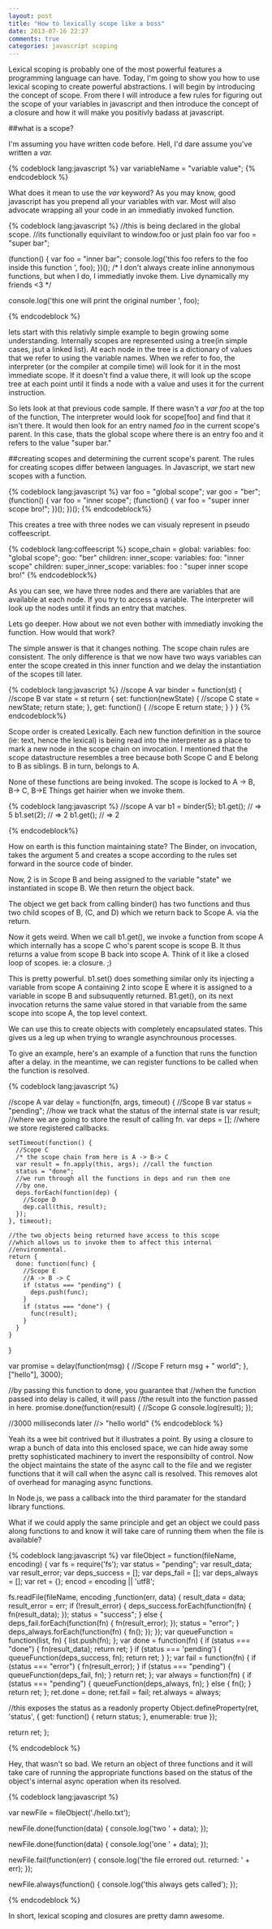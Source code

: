 ```yaml
---
layout: post
title: "How to lexically scope like a boss"
date: 2013-07-16 22:27
comments: true
categories: javascript scoping
---
```


Lexical scoping is probably one of the most powerful features a programming
language can have. Today, I'm going to show you how to use lexical scoping to 
create powerful abstractions. I will begin by introducing the concept of scope. 
From there I will introduce a few rules for figuring out the scope of your variables
in javascript and then introduce the concept of a closure and how it will make you
positivly badass at javascript.

##what is a scope?

I'm assuming you have written code before. Hell, I'd dare assume you've written a *var.*

{% codeblock lang:javascript %}
var variableName = "variable value";
{% endcodeblock %}

What does it mean to use the *var* keyword? As you may know, good javascript has you 
prepend all your variables with var. Most will also advocate wrapping all your code in
an immediatly invoked function.

{% codeblock lang:javascript %}
//this is being declared in the global scope.
//its functionally equivilant to window.foo or just plain foo
var foo = "super bar";

(function() {
  var foo = "inner bar";
  console.log('this foo refers to the foo inside this function ', foo);
})();
/* I don't always create inline annonymous functions, but when I do, I
immediatly invoke them. Live dynamically my friends <3 */

console.log('this one will print the original number ', foo);

{% endcodeblock %}

lets start with this relativly simple example to begin growing some understanding.
Internally scopes are represented using a tree(in simple cases, jsut a linked list). 
At each node in the tree is a dictionary of values that we refer to using the variable 
names. When we refer to foo, the interpreter (or the compiler at compile time) will look for
it in the most immediate scope. If it doesn't find a value there, it will look up the scope
tree at each point until it finds a node with a value and uses it for the current instruction.

So lets look at that previous code sample. If there wasn't a *var foo* at the top of the function,
The interpreter would look for scope[foo] and find that it isn't there. It would then look for an
entry named *foo* in the current scope's parent. In this case, thats the global scope where
there is an entry foo and it refers to the value "super bar."

##creating scopes and determining the current scope's parent.
The rules for creating scopes differ between languages. In Javascript, we start new scopes with a
function.

{% codeblock lang:javascript %}
var foo = "global scope";
var goo = "ber";
(function() {
  var foo = "inner scope";
  (function() {
    var foo = "super inner scope bro!";
  })();
})();
{% endcodeblock%}

This creates a tree with three nodes we can visualy represent
in pseudo coffeescript.

{% codeblock lang:coffeescript %}
 scope_chain = global:
                  variables:
                    foo: "global scope";
                    goo: "ber"
                  children:
                    inner_scope:
                      variables:
                        foo: "inner scope"
                      children:
                        super_inner_scope:
                          variables:
                            foo : "super inner scope bro!"
{% endcodeblock%}

As you can see, we have three nodes and there are variables that are available 
at each node. If you try to access a variable. The interpreter will look up the nodes
until it finds an entry that matches.

Lets go deeper. How about we not even bother with immediatly invoking the function.
How would that work?

The simple answer is that it changes nothing. The scope chain rules are consistent. The only difference
is that we now have two ways variables can enter the scope created in this inner function and we
delay the instantiation of the scopes till later.

{% codeblock lang:javascript %}
  //scope A
  var binder = function(st) {
    //scope B
    var state = st
    return {
      set: function(newState) {
        //scope C
        state = newState;
        return state;
      },
      get: function() {
        //scope E
        return state;
      }
    }
  }
{% endcodeblock%}

Scope order is created Lexically. Each new function definition in the source (ie: text, hence the lexical) 
is being read into the interpreter as a place to mark a new node in the scope chain on invocation. 
I mentioned that the scope datastructure resembles a tree because both Scope C and E 
belong to B as siblings. B in turn, belongs to A.

None of these functions are being invoked. The scope is locked to A -> B, B-> C, B->E
Things get hairier when we invoke them.

{% codeblock lang:javascript %}
  //scope A
  var b1 = binder(5);
  b1.get();   // => 5
  b1.set(2); // => 2
  b1.get(); // => 2

{% endcodeblock%}

How on earth is this function maintaining state? The Binder, on invocation, takes the argument 5 
and creates a scope according to the rules set forward in the source code of binder. 

Now, 2 is in Scope B and being assigned to the variable "state" we instantiated in scope B.
We then return the object back. 

The object we get back from calling binder()  has two functions and thus two child 
scopes of B, (C, and D) which  we return back to Scope A. via the return.

Now it gets weird. When we call b1.get(), we invoke a function from scope A
which internally has a scope C who's parent scope is scope B. It thus returns a value from scope B 
back into scope A. Think of it like a closed loop of scopes. ie: a closure. ;)

This is pretty powerful. b1.set() does something similar only its injecting a variable from scope
A containing 2 into scope E where it is assigned to a variable in scope B and subsuquently returned. 
B1.get(), on its next invocation returns the same value stored in that variable from the same scope
into scope A, the top level context.
 
We can use this to create objects with completely encapsulated states.
This gives us a leg up when trying to wrangle asynchrounous processes.

To give an example, here's an example of a function that runs the function after a delay.
in the meantime, we can register functions to be called when the function is resolved.

{% codeblock lang:javascript %}

  //scope A
  var delay = function(fn, args, timeout) {
    //Scope B
    var status = "pending"; //how we track what the status of the internal state is
    var result; //where we are going to store the result of calling fn.
    var deps = []; //where we store registered callbacks.
    
    setTimeout(function() {
      //Scope C
      /* the scope chain from here is A -> B-> C
      var result = fn.apply(this, args); //call the function
      status = "done";
      //we run through all the functions in deps and run them one
      //by one.
      deps.forEach(function(dep) {
        //Scope D
        dep.call(this, result);
      });
    }, timeout);

    //the two objects being returned have access to this scope
    //which allows us to invoke them to affect this internal 
    //environmental.
    return {
      done: function(func) {
        //Scope E
        //A -> B -> C
        if (status === "pending") {
          deps.push(func);
        }
        if (status === "done") {
          func(result);
        }
      }
    }
  }

  
  var promise = delay(function(msg) {
    //Scope F
    return msg + " world";
  }, ["hello"], 3000);

  //by passing this function to done, you guarantee that
  //when the function passed into delay is called, it will pass
  //the result into the function passed in here.
  promise.done(function(result) {
    //Scope G
    console.log(result);
  });

  //3000 milliseconds later
  //> "hello world"
{% endcodeblock %}

Yeah its a wee bit contrived but it illustrates a point. By using a closure to wrap a 
bunch of data into this enclosed space, we can hide away some
pretty sophisticated machinery to invert the responsibilty of control. Now the 
object maintains the state of the async call to the file and we register functions 
that it will call when the async call is resolved. This removes alot of overhead for managing
async functions.

In Node.js, we pass a callback into the third paramater  for the standard library functions. 

What if we could apply the same principle and get an object we could pass along functions to 
and know it will take care of running them when the file is available?

{% codeblock lang:javascript %}
var fileObject = function(fileName, encoding) {
  var fs = require('fs');
  var status = "pending";
  var result_data;
  var result_error;
  var deps_success = [];
  var deps_fail = [];
  var deps_always = [];
  var ret = {};
  encod = encoding || 'utf8';

  fs.readFile(fileName, encoding ,function(err, data) {
    result_data = data;
    result_error = err;
    if (!result_error) {
      deps_success.forEach(function(fn) {
        fn(result_data);
      });
      status = "success";
    } else {
      deps_fail.forEach(function(fn) {
        fn(result_error);
      });
      status = "error";
    }
    deps_always.forEach(function(fn) {
      fn();
    });
  });
  var queueFunction = function(list, fn) {
    list.push(fn);
  };
  var done = function(fn) {
    if (status === "done") {
      fn(result_data);
      return ret;
    }
    if (status === 'pending') {
      queueFunction(deps_success, fn);
      return ret;
    }
  };
  var fail = function(fn) {
    if (status === "error") {
      fn(result_error);
    }
    if (status === "pending") {
      queueFunction(deps_fail, fn);
    }
    return ret;
  };
  var always = function(fn) {
    if (status === "pending") {
      queueFunction(deps_always, fn);
    } else {
      fn();
    }
    return ret;
  };
  ret.done = done;
  ret.fail = fail;
  ret.always = always;


  //this exposes the status as a readonly property
  Object.defineProperty(ret, 'status', {
    get: function() {
      return status;
    },
    enumerable: true
  });

  return ret;
};

{% endcodeblock %}

Hey, that wasn't so bad. We return an object of three functions and 
it will take care of running the appropriate functions based on the
status of the object's internal async operation when its resolved.

{% codeblock lang:javascript %}

var newFile = fileObject('./hello.txt');

newFile.done(function(data) {
  console.log('two ' + data);
});

newFile.done(function(data) {
  console.log('one ' + data);
});

newFile.fail(function(err) {
  console.log('the file errored out. returned: ' + err);
});

newFile.always(function() {
  console.log('this always gets called');
});

{% endcodeblock %}

In short, lexical scoping and closures are pretty damn awesome.





